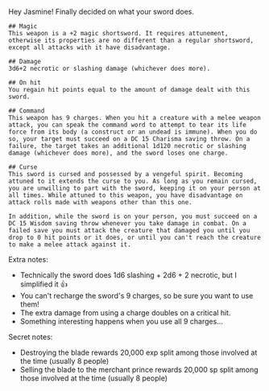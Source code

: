 Hey Jasmine! Finally decided on what your sword does.

```
## Magic
This weapon is a +2 magic shortsword. It requires attunement, otherwise its properties are no different than a regular shortsword, except all attacks with it have disadvantage.

## Damage
3d6+2 necrotic or slashing damage (whichever does more).

## On hit
You regain hit points equal to the amount of damage dealt with this sword.

## Command
This weapon has 9 charges. When you hit a creature with a melee weapon attack, you can speak the command word to attempt to tear its life force from its body (a construct or an undead is immune). When you do so, your target must succeed on a DC 15 Charisma saving throw. On a failure, the target takes an additional 1d120 necrotic or slashing damage (whichever does more), and the sword loses one charge.

## Curse
This sword is cursed and possessed by a vengeful spirit. Becoming attuned to it extends the curse to you. As long as you remain cursed, you are unwilling to part with the sword, keeping it on your person at all times. While attuned to this weapon, you have disadvantage on attack rolls made with weapons other than this one.

In addition, while the sword is on your person, you must succeed on a DC 15 Wisdom saving throw whenever you take damage in combat. On a failed save you must attack the creature that damaged you until you drop to 0 hit points or it does, or until you can't reach the creature to make a melee attack against it.
```

Extra notes:
- Technically the sword does 1d6 slashing + 2d6 + 2 necrotic, but I simplified it :thumbsup:
- You can't recharge the sword's 9 charges, so be sure you want to use them!
- The extra damage from using a charge doubles on a critical hit.
- Something interesting happens when you use all 9 charges...


Secret notes:
- Destroying the blade rewards 20,000 exp split among those involved at the time (usually 8 people)
- Selling the blade to the merchant prince rewards 20,000 sp split among those involved at the time (usually 8 people)